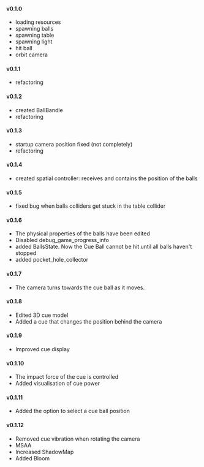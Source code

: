 #### v0.1.0
* loading resources
* spawning balls
* spawning table
* spawning light
* hit ball
* orbit camera
#### v0.1.1
* refactoring
#### v0.1.2
* created BallBandle
* refactoring
#### v0.1.3
* startup camera position fixed (not completely)
* refactoring
#### v0.1.4
* created spatial controller: receives and contains the position of the balls
#### v0.1.5
* fixed bug when balls colliders get stuck in the table collider
#### v0.1.6
* The physical properties of the balls have been edited
* Disabled debug_game_progress_info
* added BallsState. Now the Cue Ball cannot be hit until all balls haven't stopped
* added pocket_hole_collector
#### v0.1.7
* The camera turns towards the cue ball as it moves.
#### v0.1.8
* Edited 3D cue model
* Added a cue that changes the position behind the camera
#### v0.1.9
* Improved cue display
#### v0.1.10
* The impact force of the cue is controlled
* Added visualisation of cue power
#### v0.1.11
* Added the option to select a cue ball position
#### v0.1.12
* Removed cue vibration when rotating the camera
* MSAA
* Increased ShadowMap
* Added Bloom